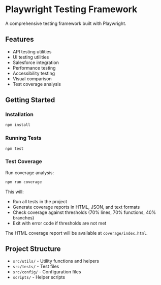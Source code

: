 # Playwright Testing Framework

A comprehensive testing framework built with Playwright.

## Features

- API testing utilities
- UI testing utilities
- Salesforce integration
- Performance testing
- Accessibility testing
- Visual comparison
- Test coverage analysis

## Getting Started

### Installation

```bash
npm install
```

### Running Tests

```bash
npm test
```

### Test Coverage

Run coverage analysis:

```bash
npm run coverage
```

This will:
- Run all tests in the project
- Generate coverage reports in HTML, JSON, and text formats
- Check coverage against thresholds (70% lines, 70% functions, 40% branches)
- Exit with error code if thresholds are not met

The HTML coverage report will be available at `coverage/index.html`.

## Project Structure

- `src/utils/` - Utility functions and helpers
- `src/tests/` - Test files
- `src/config/` - Configuration files
- `scripts/` - Helper scripts